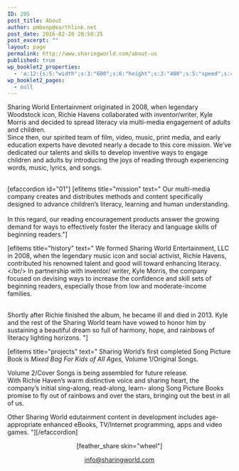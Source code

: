 ```yaml
---
ID: 285
post_title: About
author: pmbenp@earthlink.net
post_date: 2016-02-20 20:50:25
post_excerpt: ""
layout: page
permalink: http://www.sharingworld.com/about-us
published: true
wp_booklet2_properties:
  - 'a:12:{s:5:"width";s:3:"600";s:6:"height";s:3:"400";s:5:"speed";s:4:"1000";s:5:"delay";s:4:"5000";s:9:"direction";s:3:"LTR";s:14:"arrows_enabled";b:0;s:20:"page_numbers_enabled";b:1;s:14:"cover_behavior";s:4:"open";s:7:"padding";s:2:"10";s:18:"thumbnails_enabled";b:0;s:13:"popup_enabled";s:0:"";s:5:"theme";s:7:"default";}'
wp_booklet2_pages:
  - null
---
```

Sharing World Entertainment originated in 2008, when legendary Woodstock icon, Richie Havens collaborated with inventor/writer, Kyle Morris and decided to spread literacy via  multi-media engagement of adults and children.
<br/>
Since then, our spirited team of film, video, music, print media, and early education experts have devoted nearly a decade to this core mission. We’ve dedicated our talents and skills to develop inventive ways to engage children and adults by introducing the joys of reading through experiencing words, music, lyrics, and songs.

<br/>
[efaccordion id="01"] [efitems title="mission" text="
Our multi-media company creates and distributes methods and content specifically designed to advance children’s literacy, learning and human understanding. <br/></br/> In this regard, our reading encouragement products answer the growing demand for ways to effectively foster the literacy and language skills of beginning readers."]

[efitems title="history" text="
We formed Sharing World Entertainment, LLC in 2008, when the legendary music icon and social activist, Richie Havens, contributed his renowned talent and good will toward enhancing literacy. <br/></br/> In partnership with inventor/ writer, Kyle Morris, the company focused on devising ways to increase the confidence and skill sets of beginning readers, especially those from low and moderate-income families.

 <br/>
Shortly after Richie finished the album, he became ill and died in 2013.  Kyle and the rest of the Sharing World team have vowed to honor him by sustaining a beautiful dream so full  of harmony, hope, and rainbows of literacy lighting horizons. "]

[efitems title="projects" text="
Sharing World’s first completed Song Picture Book is <em>Mixed Bag For Kids of All Ages,</em> Volume 1/Original Songs.
<br/>

Volume 2/Cover Songs is being assembled for future release.
<br/>
With Richie Haven’s warm distinctive voice and sharing heart, the company’s initial sing-along, read-along, learn- along Song Picture Books promise to fly out of rainbows    and over the stars, bringing out the best in all of us.
<br/>

Other Sharing World edutainment content in development includes age-appropriate enhanced eBooks, TV/Internet programming, apps and video games.
"][/efaccordion]
</br>
<p style="text-align: center;">[feather_share skin="wheel"]</p>
<p style="text-align: center;"><a href="mailto:info@sharingworld.com">info@sharingworld.com</a></p>